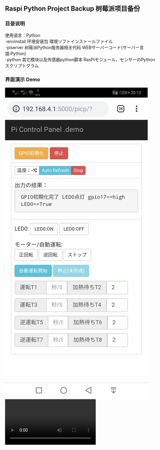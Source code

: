 ## Raspi Python Project Backup  树莓派项目备份
### 目录说明
使用语言：Python  
-envinstall  环境安装包                   環境ソフトインストールファイル  
-piserver    树莓派Python服务器相关代码    WEBサーバーコード(サーバー言語:Python)  
-python      其它模块以及传感器python脚本  RasPiモジュール，センサーのPythonスクリプトグラム  
### 界面演示  Demo
![](python/assets/34.jpg)
![](python/assets/demo.mp4)
